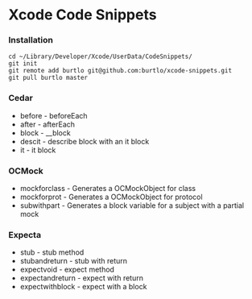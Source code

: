 # Xcode Code Snippets

### Installation

```
cd ~/Library/Developer/Xcode/UserData/CodeSnippets/
git init
git remote add burtlo git@github.com:burtlo/xcode-snippets.git
git pull burtlo master
```

### Cedar

* before - beforeEach
* after - afterEach
* block - __block
* descit - describe block with an it block
* it - it block

### OCMock

* mockforclass - Generates a OCMockObject for class
* mockforprot  - Generates a OCMockObject for protocol
* subwithpart - Generates a block variable for a subject with a partial mock

### Expecta

* stub - stub method
* stubandreturn - stub with return
* expectvoid - expect method
* expectandreturn - expect with return
* expectwithblock - expect with a block
